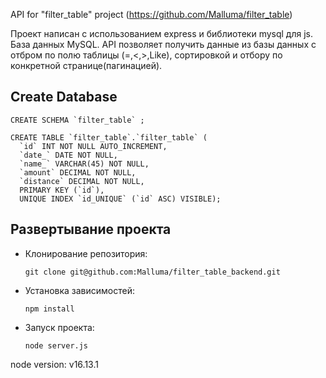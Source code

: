 API for "filter_table" project (https://github.com/Malluma/filter_table)

Проект написан с использованием express и библиотеки mysql для js.
База данных MySQL.
API позволяет получить данные из базы данных с отбром по полю таблицы (=,<,>,Like), сортировкой и отбору по конкретной странице(пагинацией).

## Create Database

    CREATE SCHEMA `filter_table` ;
   
    CREATE TABLE `filter_table`.`filter_table` (
      `id` INT NOT NULL AUTO_INCREMENT,
      `date_` DATE NOT NULL,
      `name_` VARCHAR(45) NOT NULL,
      `amount` DECIMAL NOT NULL,
      `distance` DECIMAL NOT NULL,
      PRIMARY KEY (`id`),
      UNIQUE INDEX `id_UNIQUE` (`id` ASC) VISIBLE);

## Развертывание проекта
+ Клонирование репозитория:

  `git clone git@github.com:Malluma/filter_table_backend.git`
+ Установка зависимостей:

  `npm install`
+ Запуск проекта:

  `node server.js`
  
node version: v16.13.1 
